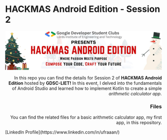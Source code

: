 # HACKMAS Android Edition - Session 2

<div style="text-align: right;">

![Android Session 2](android_ses2.jpeg)

In this repo you can find the details for Session 2 of <b>HACKMAS Android Edition</b> hosted by <b>GDSC-LIET!</b> In this event, I delved into the fundamentals of Android Studio and learned how to implement Kotlin to create a simple <i>arithmetic calculator app</i>.

### Files
You can find the related files for a basic arithmetic calculator app, my first app, in this repository.

</div>

<div class="linkedin">
  [LinkedIn Profile](https://www.linkedin.com/in/ufraaan/)  
</div>
